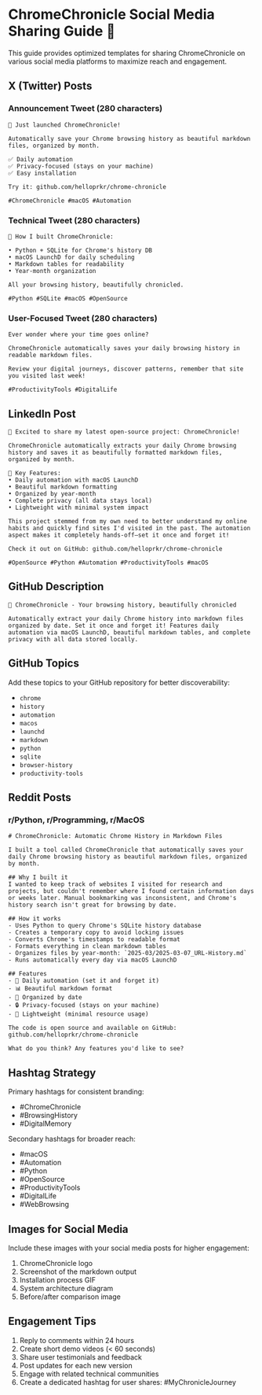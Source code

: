 # ChromeChronicle Social Media Sharing Guide 📱

This guide provides optimized templates for sharing ChromeChronicle on various social media platforms to maximize reach and engagement.

## X (Twitter) Posts

### Announcement Tweet (280 characters)

```
📜 Just launched ChromeChronicle!

Automatically save your Chrome browsing history as beautiful markdown files, organized by month.

✅ Daily automation
✅ Privacy-focused (stays on your machine)
✅ Easy installation

Try it: github.com/helloprkr/chrome-chronicle

#ChromeChronicle #macOS #Automation
```

### Technical Tweet (280 characters)

```
🧠 How I built ChromeChronicle:

• Python + SQLite for Chrome's history DB
• macOS LaunchD for daily scheduling
• Markdown tables for readability
• Year-month organization

All your browsing history, beautifully chronicled.

#Python #SQLite #macOS #OpenSource
```

### User-Focused Tweet (280 characters)

```
Ever wonder where your time goes online?

ChromeChronicle automatically saves your daily browsing history in readable markdown files.

Review your digital journeys, discover patterns, remember that site you visited last week!

#ProductivityTools #DigitalLife
```

## LinkedIn Post

```
🚀 Excited to share my latest open-source project: ChromeChronicle!

ChromeChronicle automatically extracts your daily Chrome browsing history and saves it as beautifully formatted markdown files, organized by month.

🔑 Key Features:
• Daily automation with macOS LaunchD
• Beautiful markdown formatting
• Organized by year-month
• Complete privacy (all data stays local)
• Lightweight with minimal system impact

This project stemmed from my own need to better understand my online habits and quickly find sites I'd visited in the past. The automation aspect makes it completely hands-off—set it once and forget it!

Check it out on GitHub: github.com/helloprkr/chrome-chronicle

#OpenSource #Python #Automation #ProductivityTools #macOS
```

## GitHub Description

```
📜 ChromeChronicle - Your browsing history, beautifully chronicled

Automatically extract your daily Chrome history into markdown files organized by date. Set it once and forget it! Features daily automation via macOS LaunchD, beautiful markdown tables, and complete privacy with all data stored locally.
```

## GitHub Topics

Add these topics to your GitHub repository for better discoverability:

- `chrome`
- `history`
- `automation`
- `macos`
- `launchd`
- `markdown`
- `python`
- `sqlite`
- `browser-history`
- `productivity-tools`

## Reddit Posts

### r/Python, r/Programming, r/MacOS

```
# ChromeChronicle: Automatic Chrome History in Markdown Files

I built a tool called ChromeChronicle that automatically saves your daily Chrome browsing history as beautiful markdown files, organized by month.

## Why I built it
I wanted to keep track of websites I visited for research and projects, but couldn't remember where I found certain information days or weeks later. Manual bookmarking was inconsistent, and Chrome's history search isn't great for browsing by date.

## How it works
- Uses Python to query Chrome's SQLite history database
- Creates a temporary copy to avoid locking issues
- Converts Chrome's timestamps to readable format
- Formats everything in clean markdown tables
- Organizes files by year-month: `2025-03/2025-03-07_URL-History.md`
- Runs automatically every day via macOS LaunchD

## Features
- 🔄 Daily automation (set it and forget it)
- 📊 Beautiful markdown format
- 📂 Organized by date
- 🔒 Privacy-focused (stays on your machine)
- 📱 Lightweight (minimal resource usage)

The code is open source and available on GitHub: github.com/helloprkr/chrome-chronicle

What do you think? Any features you'd like to see?
```

## Hashtag Strategy

Primary hashtags for consistent branding:
- #ChromeChronicle
- #BrowsingHistory
- #DigitalMemory

Secondary hashtags for broader reach:
- #macOS
- #Automation
- #Python
- #OpenSource
- #ProductivityTools
- #DigitalLife
- #WebBrowsing

## Images for Social Media

Include these images with your social media posts for higher engagement:

1. ChromeChronicle logo
2. Screenshot of the markdown output 
3. Installation process GIF
4. System architecture diagram
5. Before/after comparison image

## Engagement Tips

1. Reply to comments within 24 hours
2. Create short demo videos (< 60 seconds)
3. Share user testimonials and feedback
4. Post updates for each new version
5. Engage with related technical communities
6. Create a dedicated hashtag for user shares: #MyChronicleJourney 